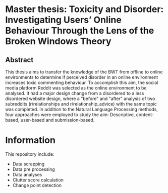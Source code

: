 # Master thesis: Toxicity and Disorder: Investigating Users’ Online Behaviour Through the Lens of the Broken Windows Theory

## Abstract

This thesis aims to transfer the knowledge of the BWT from offline to online environments to determine if perceived disorder in an online environment increases toxic commenting behaviour. To accomplish this aim, the social media platform Reddit was selected as the online environment to be analysed. It had a major design change from a disordered to a less disordered website design, where a "before" and "after" analysis of two subreddits (r/relationships and r/relationship\_advice) with the same topic was completed. In addition to the Natural Language Processing methods, four approaches were employed to study the aim: Descriptive, content-based, user-based and submission-based.

# Information

This repository include:

- Data scrapping
- Data pre processing
- Data analyses
- Clutter score calculation
- Change point detection
